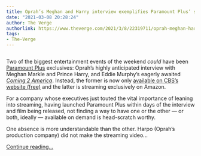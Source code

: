 ```yaml
---
title: Oprah’s Meghan and Harry interview exemplifies Paramount Plus’ streaming challenges
date: "2021-03-08 20:28:24"
author: The Verge
authorlink: https://www.theverge.com/2021/3/8/22319711/oprah-meghan-harry-interview-paramount-plus-coming-america
tags:
- The-Verge
---
```

<figure>
      <img alt="" src="https://cdn.vox-cdn.com/thumbor/tpjYxbQc45qYGJl0CG1u9tJT4CA=/72x0:857x523/1310x873/cdn.vox-cdn.com/uploads/chorus_image/image/68931575/oprah_harrrymeghan.0.jpg" />
    </figure>

  <p id="TP9PxQ">Two of the biggest entertainment events of the weekend <em>could </em>have been <a href="https://www.theverge.com/22315338/paramount-plus-hands-on-nickleodeon-mtv-streaming-tv-movies">Paramount Plus</a> exclusives: Oprah’s highly anticipated interview with Meghan Markle and Prince Harry, and Eddie Murphy’s eagerly awaited <a href="https://www.polygon.com/22314289/coming-2-america-review"><em>Coming 2 America</em></a>. Instead, the former is now only <a href="https://go.redirectingat.com?id=66960X1514734&amp;xs=1&amp;url=https%3A%2F%2Fwww.cbs.com%2Fshows%2Foprah-with-meghan-and-harry-a-cbs-primetime-special%2Fvideo%2Fi6UW_WTQjLrEeOoObMmlwrFLTTypvuZm%2Fcbs-presents-oprah-with-meghan-and-harry-a-primetime-special%2F&amp;referrer=theverge.com&amp;sref=https%3A%2F%2Fwww.theverge.com%2F2021%2F3%2F8%2F22319711%2Foprah-meghan-harry-interview-paramount-plus-coming-america" rel="sponsored nofollow noopener" target="_blank">available on CBS’s website (free)</a> and the latter is streaming exclusively on Amazon.</p>
<p id="5V0fyQ">For a company whose executives just touted the vital importance of leaning into streaming, having launched Paramount Plus within days of the interview and film being released, not finding a way to have one or the other — or both, ideally — available on demand is head-scratch worthy. </p>
<p id="FlEXfr">One absence is more understandable than the other. Harpo (Oprah’s production company) did not make the streaming video...</p>
  <p>
    <a href="https://www.theverge.com/2021/3/8/22319711/oprah-meghan-harry-interview-paramount-plus-coming-america">Continue reading&hellip;</a>
  </p>